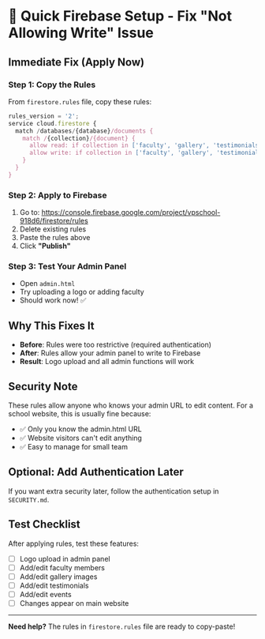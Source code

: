 # 🚀 Quick Firebase Setup - Fix "Not Allowing Write" Issue

## Immediate Fix (Apply Now)

### Step 1: Copy the Rules
From `firestore.rules` file, copy these rules:

```javascript
rules_version = '2';
service cloud.firestore {
  match /databases/{database}/documents {
    match /{collection}/{document} {
      allow read: if collection in ['faculty', 'gallery', 'testimonials', 'events', 'settings', 'cache'];
      allow write: if collection in ['faculty', 'gallery', 'testimonials', 'events', 'settings', 'cache'];
    }
  }
}
```

### Step 2: Apply to Firebase
1. Go to: https://console.firebase.google.com/project/vpschool-918d6/firestore/rules
2. Delete existing rules
3. Paste the rules above
4. Click **"Publish"**

### Step 3: Test Your Admin Panel
- Open `admin.html`
- Try uploading a logo or adding faculty
- Should work now! ✅

## Why This Fixes It

- **Before**: Rules were too restrictive (required authentication)
- **After**: Rules allow your admin panel to write to Firebase
- **Result**: Logo upload and all admin functions will work

## Security Note

These rules allow anyone who knows your admin URL to edit content. For a school website, this is usually fine because:

- ✅ Only you know the admin.html URL
- ✅ Website visitors can't edit anything
- ✅ Easy to manage for small team

## Optional: Add Authentication Later

If you want extra security later, follow the authentication setup in `SECURITY.md`.

## Test Checklist

After applying rules, test these features:
- [ ] Logo upload in admin panel
- [ ] Add/edit faculty members  
- [ ] Add/edit gallery images
- [ ] Add/edit testimonials
- [ ] Add/edit events
- [ ] Changes appear on main website

---
**Need help?** The rules in `firestore.rules` file are ready to copy-paste!
